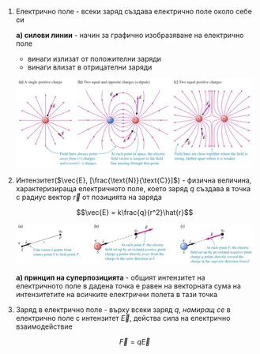 1. Електрично поле - всеки заряд създава електрично поле около себе си
	
	**а) силови линии** - начин за графично изобразяване на електрично поле
	- винаги излизат от положителни заряди
	- винаги влизат в отрицателни заряди
	
	![Силови линии](Resources/Силови%20линии.jpg)
	
2. Интензитет($\vec{E}, [\frac{\text{N}}{\text{C}}]$) - физична величина, характеризираща електричното поле, което заряд $q$ създава в точка с радиус вектор $\vec{r}$ от позицията на заряда
	
	$$\vec{E} = k\frac{q}{r^2}\hat{r}$$
	
	![Интензитет на електрично поле](Resources/Интензитет%20на%20електрично%20поле.jpg)
	
	**а) принцип на суперпозицията** - общият интензитет на електричното поле в дадена точка е равен на векторната сума на интензитетите на всичките електрични полета в тази точка

3. Заряд в електрично поле - върху всеки заряд $q$, *намиращ се* в електрично поле с интензитет $\vec{E}$, действа сила на електрично взаимодействие
	
	$$\vec{F} = q\vec{E}$$